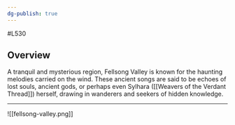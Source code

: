 ```yaml
---
dg-publish: true
---
```

#L530
## Overview

A tranquil and mysterious region, Fellsong Valley is known for the haunting melodies carried on the wind. These ancient songs are said to be echoes of lost souls, ancient gods, or perhaps even Sylhara ([[Weavers of the Verdant Thread]]) herself, drawing in wanderers and seekers of hidden knowledge.

---

![[fellsong-valley.png]]